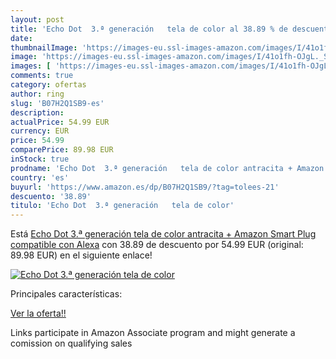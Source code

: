 ```yaml
---
layout: post
title: 'Echo Dot  3.ª generación   tela de color al 38.89 % de descuento'
date: 
thumbnailImage: 'https://images-eu.ssl-images-amazon.com/images/I/41o1fh-OJgL._SL200_.jpg'
image: 'https://images-eu.ssl-images-amazon.com/images/I/41o1fh-OJgL._SL200_.jpg'
images: [ 'https://images-eu.ssl-images-amazon.com/images/I/41o1fh-OJgL._SL200_.jpg' ]
comments: true
category: ofertas
author: ring
slug: 'B07H2Q1SB9-es'
description:
actualPrice: 54.99 EUR
currency: EUR
price: 54.99
comparePrice: 89.98 EUR
inStock: true
prodname: 'Echo Dot  3.ª generación   tela de color antracita + Amazon Smart Plug  compatible con Alexa'
country: 'es'
buyurl: 'https://www.amazon.es/dp/B07H2Q1SB9/?tag=tolees-21'
descuento: '38.89'
titulo: 'Echo Dot  3.ª generación   tela de color'
---
```


Está [Echo Dot  3.ª generación   tela de color antracita + Amazon Smart Plug  compatible con Alexa](https://www.amazon.es/dp/B07H2Q1SB9/?tag=tolees-21) con 38.89 de descuento por 54.99 EUR (original: 89.98 EUR) en el siguiente enlace!

[![Echo Dot  3.ª generación   tela de color](https://images-eu.ssl-images-amazon.com/images/I/41o1fh-OJgL._SL200_.jpg)](https://www.amazon.es/dp/B07H2Q1SB9/?tag=tolees-21)

Principales características:


[Ver la oferta!!](https://www.amazon.es/dp/B07H2Q1SB9/?tag=tolees-21)

Links participate in Amazon Associate program and might generate a comission on qualifying sales


